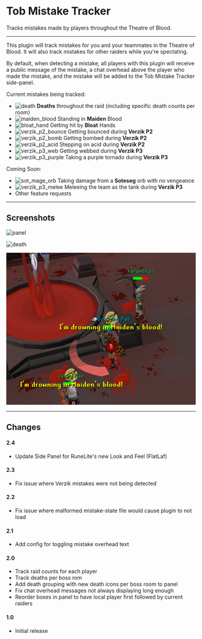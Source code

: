 # Tob Mistake Tracker

Tracks mistakes made by players throughout the Theatre of Blood.

---
This plugin will track mistakes for you and your teammates in the Theatre of Blood. It will also track mistakes for
other raiders while you're spectating.

By default, when detecting a mistake, all players with this plugin will receive a public message of the mistake, a
chat overhead above the player who made the mistake, and the mistake will be added to the Tob Mistake Tracker
side-panel.

Current mistakes being tracked:

* ![death](src/main/resources/com/tobmistaketracker/death.png) **Deaths** throughout the raid (including specific death counts per room)
* ![maiden_blood](src/main/resources/com/tobmistaketracker/maiden_blood.png) Standing in **Maiden** Blood
* ![bloat_hand](src/main/resources/com/tobmistaketracker/bloat_hand.png) Getting hit by **Bloat** Hands
* ![verzik_p2_bounce](src/main/resources/com/tobmistaketracker/verzik_p2_bounce.png) Getting bounced during **Verzik P2**
* ![verzik_p2_bomb](src/main/resources/com/tobmistaketracker/verzik_p2_bomb.png) Getting bombed during **Verzik P2**
* ![verzik_p2_acid](src/main/resources/com/tobmistaketracker/verzik_p2_acid.png) Stepping on acid during **Verzik P2**
* ![verzik_p3_web](src/main/resources/com/tobmistaketracker/verzik_p3_web.png) Getting webbed during **Verzik P3**
* ![verzik_p3_purple](src/main/resources/com/tobmistaketracker/verzik_p3_purple.png) Taking a purple tornado during **Verzik P3**

Coming Soon:

* ![sot_mage_orb](src/main/resources/com/tobmistaketracker/sot_mage_orb.png) Taking damage from a **Soteseg** orb with no vengeance
* ![verzik_p3_melee](src/main/resources/com/tobmistaketracker/verzik_p3_melee.png) Meleeing the team as the tank during **Verzik P3**
* Other feature requests

---

## Screenshots

![panel](src/main/resources/com/tobmistaketracker/panel_action.png)

![death](src/main/resources/com/tobmistaketracker/death_action.png)

![maiden_blood](src/main/resources/com/tobmistaketracker/maiden_blood_action.png)

---

## Changes

#### 2.4

* Update Side Panel for RuneLite's new Look and Feel (FlatLaf)

#### 2.3
* Fix issue where Verzik mistakes were not being detected

#### 2.2
* Fix issue where malformed mistake-state file would cause plugin to not load

#### 2.1
* Add config for toggling mistake overhead text

#### 2.0
* Track raid counts for each player
* Track deaths per boss rom
* Add death grouping with new death icons per boss room to panel
* Fix chat overhead messages not always displaying long enough
* Reorder boxes in panel to have local player first followed by current raiders

#### 1.0
* Initial release